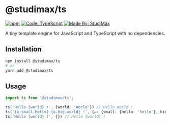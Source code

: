 # @studimax/ts

[![npm](https://img.shields.io/npm/v/@studimax/ts)](https://www.npmjs.com/package/@studimax/ts)
[![Code: TypeScript](https://img.shields.io/badge/made%20with-typescript-blue.svg?logo=typescript&logoColor=white)](https://github.com/microsoft/TypeScript)
[![Made By: StudiMax](https://img.shields.io/badge/made%20by-studimax-red.svg)](https://github.com/studimax)

A tiny template engine for JavaScript and TypeScript with no dependencies.

## Installation
```bash
npm install @studimax/ts
# or
yarn add @studimax/ts
```

## Usage
```ts
import ts from '@studimax/ts';

ts('Hello {world} !', {world: 'World'}) // Hello World !
ts('{a.small.hello} {a.big.world} !', {a: {small: {hello: 'hello'}, big: {world: 'WORLD'}}}) // hello WORLD !
ts('Hello {world} !', {}) // Hello {world} !
```
